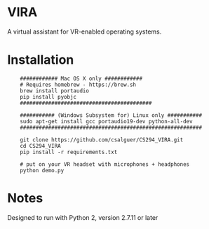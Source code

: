 VIRA
====
A virtual assistant for VR-enabled operating systems.

Installation
============
```
    ############ Mac OS X only ############
    # Requires homebrew - https://brew.sh
    brew install portaudio
    pip install pyobjc
    ##########################################

    ########### (Windows Subsystem for) Linux only ###########
    sudo apt-get install gcc portaudio19-dev python-all-dev
    ##########################################################

    git clone https://github.com/csalguer/CS294_VIRA.git
    cd CS294_VIRA
    pip install -r requirements.txt

    # put on your VR headset with microphones + headphones
    python demo.py
```

Notes
=====
Designed to run with Python 2, version 2.7.11 or later

